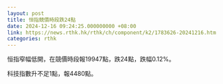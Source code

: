 ```yaml
---
layout: post
title: 恒指競價時段跌24點
date: 2024-12-16 09:24:25.000000000 +08:00
link: https://news.rthk.hk/rthk/ch/component/k2/1783626-20241216.htm
categories: rthk
---
```


恒指窄幅低開，在競價時段報19947點，跌24點，跌幅0.12%。

科技指數升不足1點，報4480點。
